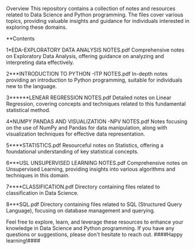 Overview
This repository contains a collection of notes and resources related to Data Science and Python programming. 
The files cover various topics, providing valuable insights and guidance for individuals interested in exploring these domains.

**Contents

1*EDA-EXPLORATORY DATA ANALYSIS NOTES.pdf
Comprehensive notes on Exploratory Data Analysis, offering guidance on analyzing and interpreting data effectively.

2***INTRODUCTION TO PYTHON -ITP NOTES.pdf
In-depth notes providing an introduction to Python programming, 
suitable for individuals new to the language.

3******LENEAR REGRESSION NOTES.pdf
Detailed notes on Linear Regression, covering concepts and techniques related to this fundamental statistical method.

4*NUMPY PANDAS AND VISUALIZATION -NPV NOTES.pdf
Notes focusing on the use of NumPy and Pandas for data manipulation, along with visualization techniques for effective data representation.

5****STATISTICS.pdf
Resourceful notes on Statistics, offering a foundational understanding of key statistical concepts.

6***USL UNSUPERVISED LEARNING NOTES.pdf
Comprehensive notes on Unsupervised Learning, providing insights into various algorithms and techniques in this domain.

7****CLASSIFICATION.pdf
Directory containing files related to classification in Data Science.

8***SQL.pdf
Directory containing files related to SQL (Structured Query Language), focusing on database management and querying.

Feel free to explore, learn, and leverage these resources to enhance your knowledge in Data Science and Python programming. If you have any questions or suggestions, please don't hesitate to reach out.
                                                                                    ####Happy learning!####
